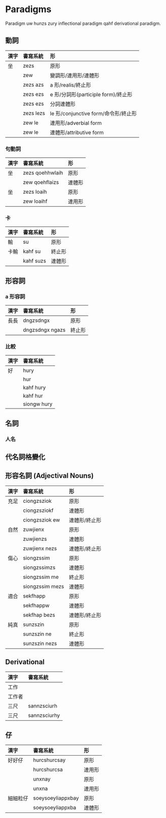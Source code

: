 # Paradigms

Paradigm uw hunzs zury inflectional paradigm qahf derivational paradigm.

## 動詞

| 漢字 | 書寫系統 | 形 |
| :--- | :--- | :--- |
| 坐 | zezs | 原形 |
|| zew | 變調形/連用形/連體形 |
|| zezs azs | a 形/realis/終止形 |
|| zezs ezs | e 形/分詞形(participle form)/終止形 |
|| zezs ezs | 分詞連體形 |
|| zezs lezs | le 形/conjunctive form/命令形/終止形 |
|| zew le | 連用形/adverbial form |
|| zew le | 連體形/attributive form |

### 句動詞

| 漢字 | 書寫系統 | 形 |
| :--- | :--- | :--- |
| 坐 | zezs qoehhwlaih | 原形 |
|| zew qoehflaizs | 連體形 |
| 坐 | zezs loaih | 原形 |
|| zew loaihf | 連用形 |

### 卡

| 漢字 | 書寫系統 | 形 |
| :--- | :--- | :--- |
| 輸 | su | 原形 |
| 卡輸 | kahf su | 終止形 |
|| kahf suzs | 連體形 |

## 形容詞

### a 形容詞

| 漢字 | 書寫系統 | 形 |
| :--- | :--- | :--- |
| 長長 | dngzsdngx | 原形 |
|| dngzsdngx ngazs | 終止形 |

### 比較

| 漢字 | 書寫系統 |
| :--- | :--- |
| 好 | hury |
|| hur |
|| kahf hury |
|| kahf hur |
|| siongw hury |

## 名詞

### 人名

## 代名詞格變化

## 形容名詞 (Adjectival Nouns)

| 漢字 | 書寫系統 | 形 |
| :--- | :--- | :--- |
| 充足 | ciongzsziok | 原形 |
|| ciongzsziokf | 連體形 |
|| ciongzsziok ew | 連體形/終止形 |
| 自然 | zuwjienx | 原形 |
|| zuwjienzs | 連體形 |
|| zuwjienx nezs | 連體形/終止形 |
| 傷心 | siongzssim | 原形 |
|| siongzssimzs | 連體形 |
|| siongzssim me | 終止形 |
|| siongzssim mezs | 連體形 |
| 適合 | sekfhapp | 原形 |
|| sekfhappw | 連體形 |
|| sekfhap bezs | 連體形/終止形 |
| 純真 | sunzszin | 原形 |
|| sunzszin ne | 終止形 |
|| sunzszin nezs | 連體形 |

## Derivational

| 漢字 | 書寫系統 |
| :--- | :--- |
| 工作 ||
| 工作者 ||
| 三尺 | sannzsciurh |
| 三尺 | sannzsciurhy |

## 仔

| 漢字 | 書寫系統 | 形 |
| :--- | :--- | :--- |
| 好好仔 | hurcshurcsay | 原形 |
|| hurcshurcsa | 連用形 |
|| unxnay | 原形 |
|| unxna | 連用形 |
| 細細粒仔 | soeysoeyliappxbay | 原形 |
|| soeysoeyliappxba | 連體形 |
